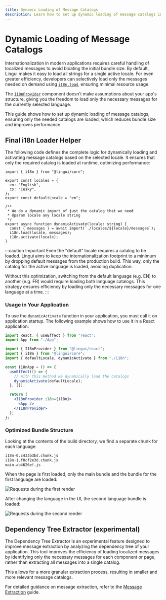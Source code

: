 ```yaml
---
title: Dynamic Loading of Message Catalogs
description: Learn how to set up dynamic loading of message catalogs in Lingui to reduce bundle size and improve performance
---
```


# Dynamic Loading of Message Catalogs

Internationalization in modern applications requires careful handling of localized messages to avoid bloating the initial bundle size. By default, Lingui makes it easy to load all strings for a single active locale. For even greater efficiency, developers can selectively load only the messages needed on demand using [`i18n.load`](/ref/core#i18n.load), ensuring minimal resource usage.

The [`I18nProvider`](/ref/react#i18nprovider) component doesn't make assumptions about your app's structure, giving you the freedom to load only the necessary messages for the currently selected language.

This guide shows how to set up dynamic loading of message catalogs, ensuring only the needed catalogs are loaded, which reduces bundle size and improves performance.

## Final i18n Loader Helper

The following code defines the complete logic for dynamically loading and activating message catalogs based on the selected locale. It ensures that only the required catalog is loaded at runtime, optimizing performance:

```tsx title="i18n.ts"
import { i18n } from "@lingui/core";

export const locales = {
  en: "English",
  cs: "Česky",
};
export const defaultLocale = "en";

/**
 * We do a dynamic import of just the catalog that we need
 * @param locale any locale string
 */
export async function dynamicActivate(locale: string) {
  const { messages } = await import(`./locales/${locale}/messages`);
  i18n.load(locale, messages);
  i18n.activate(locale);
}
```

:::caution Important
Even the "default" locale requires a catalog to be loaded. Lingui aims to keep the internationalization footprint to a minimum by dropping default messages from the production build. This way, only the catalog for the active language is loaded, avoiding duplication.

Without this optimization, switching from the default language (e.g. EN) to another (e.g. FR) would require loading both language catalogs. This strategy ensures efficiency by loading only the necessary messages for one language at a time.
:::

### Usage in Your Application

To use the `dynamicActivate` function in your application, you must call it on application startup. The following example shows how to use it in a React application:

```jsx
import React, { useEffect } from "react";
import App from "./App";

import { I18nProvider } from "@lingui/react";
import { i18n } from "@lingui/core";
import { defaultLocale, dynamicActivate } from "./i18n";

const I18nApp = () => {
  useEffect(() => {
    // With this method we dynamically load the catalogs
    dynamicActivate(defaultLocale);
  }, []);

  return (
    <I18nProvider i18n={i18n}>
      <App />
    </I18nProvider>
  );
};
```

### Optimized Bundle Structure

Looking at the contents of the build directory, we find a separate chunk for each language:

```bash
i18n-0.c433b3bd.chunk.js
i18n-1.f0cf2e3d.chunk.js
main.ab4626ef.js
```

When the page is first loaded, only the main bundle and the bundle for the first language are loaded:

![Requests during the first render](/img/docs/dynamic-loading-catalogs-1.png)

After changing the language in the UI, the second language bundle is loaded:

![Requests during the second render](/img/docs/dynamic-loading-catalogs-2.png)

## Dependency Tree Extractor (experimental)

The Dependency Tree Extractor is an experimental feature designed to improve message extraction by analyzing the dependency tree of your application. This tool improves the efficiency of loading localized messages by identifying only the necessary messages for each component or page, rather than extracting all messages into a single catalog.

This allows for a more granular extraction process, resulting in smaller and more relevant message catalogs.

For detailed guidance on message extraction, refer to the [Message Extraction](/guides/message-extraction) guide.
